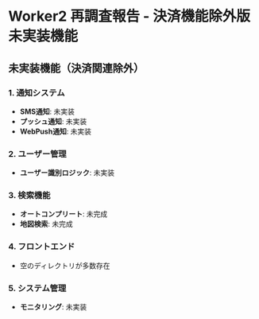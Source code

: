 # Worker2 再調査報告 - 決済機能除外版未実装機能

## 未実装機能（決済関連除外）

### 1. 通知システム
- **SMS通知**: 未実装
- **プッシュ通知**: 未実装  
- **WebPush通知**: 未実装

### 2. ユーザー管理
- **ユーザー識別ロジック**: 未実装

### 3. 検索機能
- **オートコンプリート**: 未完成
- **地図検索**: 未完成

### 4. フロントエンド
- 空のディレクトリが多数存在

### 5. システム管理
- **モニタリング**: 未実装
